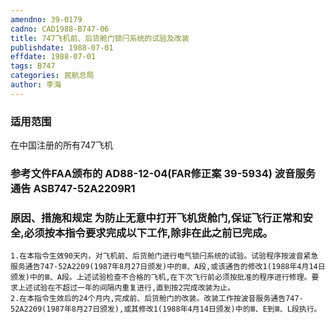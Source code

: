 ```yaml
---
amendno: 39-0179
cadno: CAD1988-B747-06
title: 747飞机前、后货舱门锁闩系统的试验及改装
publishdate: 1988-07-01
effdate: 1988-07-01
tags: B747
categories: 民航总局
author: 李海
---
```


### 适用范围 
在中国注册的所有747飞机

### 参考文件FAA颁布的 AD88-12-04(FAR修正案 39-5934) 波音服务通告 ASB747-52A2209R1 

### 原因、措施和规定     为防止无意中打开飞机货舱门,保证飞行正常和安全,必须按本指令要求完成以下工作,除非在此之前已完成。 
    1.在本指令生效90天内，对飞机前、后货舱门进行电气锁闩系统的试验。试验程序按波音紧急服务通告747-52A2209(1987年8月27日颁发)中的Ⅲ、A段,或该通告的修改1(1988年4月14日颁发)中的Ⅲ、A段。上述试验检查不合格的飞机,在下次飞行前必须按批准的程序进行修理。要求上述试验在不超过一年的间隔内重复进行,直到按2完成改装为止。 
    2.在本指令生效后的24个月内,完成前、后货舱门的改装。改装工作按波音服务通告747-52A2209(1987年8月27日颁发),或其修改1(1988年4月14日颁发)中的Ⅲ、E到Ⅲ、L段执行。

  
